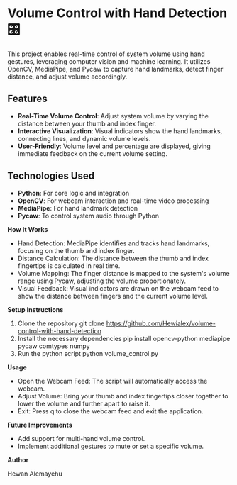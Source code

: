 # Volume Control with Hand Detection 🎛️
This project enables real-time control of system volume using hand gestures, leveraging computer vision and machine learning. It utilizes OpenCV, MediaPipe, and Pycaw to capture hand landmarks, detect finger distance, and adjust volume accordingly.

## Features
- **Real-Time Volume Control**: Adjust system volume by varying the distance between your thumb and index finger.
- **Interactive Visualization**: Visual indicators show the hand landmarks, connecting lines, and dynamic volume levels.
- **User-Friendly**: Volume level and percentage are displayed, giving immediate feedback on the current volume setting.

## Technologies Used
- **Python**: For core logic and integration
- **OpenCV**: For webcam interaction and real-time video processing
- **MediaPipe**: For hand landmark detection
- **Pycaw**: To control system audio through Python

**How It Works**
- Hand Detection: MediaPipe identifies and tracks hand landmarks, focusing on the thumb and index finger.
- Distance Calculation: The distance between the thumb and index fingertips is calculated in real time.
- Volume Mapping: The finger distance is mapped to the system's volume range using Pycaw, adjusting the volume proportionately.
- Visual Feedback: Visual indicators are drawn on the webcam feed to show the distance between fingers and the current volume level.

**Setup Instructions**
1. Clone the repository
   git clone https://github.com/Hewialex/volume-control-with-hand-detection
2. Install the necessary dependencies
   pip install opencv-python mediapipe pycaw comtypes numpy
3. Run the python script
   python volume_control.py
   
**Usage**

- Open the Webcam Feed: The script will automatically access the webcam.
- Adjust Volume: Bring your thumb and index fingertips closer together to lower the volume and further apart to raise it.
- Exit: Press q to close the webcam feed and exit the application.

**Future Improvements**

- Add support for multi-hand volume control.
- Implement additional gestures to mute or set a specific volume.

**Author**

Hewan Alemayehu
